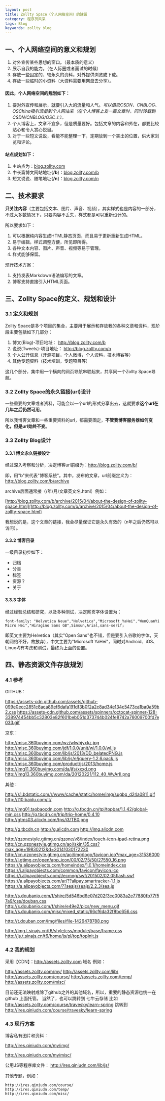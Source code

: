 ```yaml
---
layout: post
title: Zollty Space（个人网络空间）的建设
category: 程序员风采
tags: Blog
keywords: zollty blog
---
```


## 一、个人网络空间的意义和规划 ##

1. 对外宣传某些思想的窗口。（最本质的意义）
2. 展示自我的能力。（在人际圈或者面试的时候）
3. 存放一些固定的、较永久的资料，对外提供浏览或下载。
4. 存放一些临时的小资料（大资料需要用网盘去分享）。

#### 因此，个人网络空间的规划如下：

1. 要对外宣传和展示，就要引入大的流量和人气。*可以借助CSDN、CNBLOG、OSChina吸引流量到个人网站来（在个人博客上发一篇文章时，同时转载到CSDN/CNBLOG/OSC上）。*
2. 个人博客上，文章不宜多，但是质量要好。包括文章的内容和外在，都要比较贴心和令人赏心悦目。
3. 对于一些短文说说，看能不能整理一下，定期放到一个突出的位置，供大家浏览和评论。

#### 站点规划如下：

1. 主站点为：[blog.zollty.com](http://blog.zollty.com)
2. 中长篇博文网站地址{**/b**}：[blog.zollty.com/b](http://blog.zollty.com/b)
3. 短文说说、随笔地址{**/n**}：[blog.zollty.com/n](http://blog.zollty.com/n)


## 二、技术要求

**只关注内容**（主要包括文本、图片、声音、视频），其实样式也是内容的一部分，不过大多数情况下，只要内容不丢失，样式都是可以重新设计的。

所以要求如下：
	
1. 可以根据纯内容生成HTML静态页面，而且易于更新重新生成HTML。
2. 易于编辑，样式调整方便，所见即所得。
3. 各种文本内容、图片、声音、视频等易于管理。
4. 样式能够保留。

现行技术方案：

1. 支持发表Markdown语法编写的文章。
2. 博客支持直接引入HTML页面。


## 三、Zollty Space的定义、规划和设计

### 3.1 定义和规划

Zollty Space是多个项目的集合，主要用于展示和存放我的各种文章和资料，现阶段主要包括如下几部分：

1. 博文(Blog)-项目地址： http://blog.zollty.com/b
2. 说说(Tweets)-项目地址： http://blog.zollty.com/n
3. 个人公开信息（开源项目，个人微博，个人资料，技术博客等）
4. 其他专题资料（技术培训，专题项目等）

这几个部分，集中用一个横向的网页导航串联起来，共享同一个Zollty Space导航。

### 3.2 Zollty Space的永久链接(url)设计 ##

一些重要的文章或者资料，可能会以一个url的形式分享出去，这就要求**这个url在几年之后仍然可用**。

所以我博客文章和一些重要资料的url，都需要固定，**不管我博客服务器如何变化，但是url始终不变**。


### 3.3 Zollty Blog设计

#### 3.3.1 博文永久链接设计
经过深入考察和分析，决定博客url前缀为：http://blog.zollty.com/b/

即，用"b"来代表"博客系统"。其中，发布的文章，url前缀定义为：http://blog.zollty.com/b/archive

archive后面通常接（/年/月/文章英文名.html）例如：

   [http://blog.zollty.com/b/archive/2015/04/about-the-design-of-zollty-space.html](http://blog.zollty.com/b/archive/2015/04/about-the-design-of-zollty-space.html)

我想说的是，这个文章的链接，我会尽量保证它是永久有效的（n年之后仍然可以访问）。

#### 3.3.2 博客目录
一级目录初步如下：

* 归档
* 分类
* 标签
* 资源？
* 关于

#### 3.3.3 字体
经过经验总结和研究，以及多种测试，决定网页字体设置为：

`font-family: "Helvetica Neue","Helvetica","Microsoft YaHei","WenQuanYi Micro Hei","Hiragino Sans GB",Simsun,Arial,sans-serif;`

即英文主要为Helvetica（其实"Open Sans"也不错，但是要引入谷歌的字体，天朝网络不好，故放弃），中文主要为"Microsoft YaHei"，同时对Android、iOS、Linux均有考虑和测试，最终为上面的设置。


## 四、静态资源文件存放规划

### 4.1 参考
GITHUB：

https://assets-cdn.github.com/assets/github-099e0ecc2851c8aca89ef6dafa191df3b0f2a2c8ad34e134c5473ca1ba0a59b2.css
https://assets-cdn.github.com/assets/spinners/octocat-spinner-128-338974454bb5c32803e82f601beb051d373744b024fe8742a76009700fd7e033.gif

京东：

http://misc.360buyimg.com/wz/wlwhjyxkz.jpg
http://misc.360buyimg.com/jdf/1.0.0/unit/wl/1.0.0/wl.js
http://misc.360buyimg.com/lib/js/2013/DD_belatedPNG.js
http://misc.360buyimg.com/lib/js/e/jquery-1.2.6.pack.js
http://misc.360buyimg.com/product/js/2013/home.js
http://img11.360buyimg.com/da/jfs/xxxd.png
http://img13.360buyimg.com/da/20120221/112_40_WvArIl.png

其他：

http://s1.bdstatic.com/r/www/cache/static/home/img/sugbg_d24a0811.gif
http://t10.baidu.com/it/

http://img01.taobaocdn.com
http://g.tbcdn.cn/tpi/topbar/1.1.42/global-min.css
http://g.tbcdn.cn/trip/trip-home/0.4.10
http://gtms03.alicdn.com/tps/i3/TB0.png

http://g.tbcdn.cn
http://g.alicdn.com
http://img.alicdn.com

http://qzonestyle.gtimg.cn/qzone/v8/index/touch-icon-ipad-retina.png
http://cn.qzonestyle.gtimg.cn/aoi/skin/35.css?max_age=19830212&d=20141030172230
http://cn.qzonestyle.gtimg.cn/aoi/img/logo/favicon.ico?max_age=31536000
http://i.gtimg.cn/open/app_icon/00/02/75/50/27550_16.png
https://a.alipayobjects.com/homeindex/1.0.1/homeindex.css
https://i.alipayobjects.com/common/favicon/favicon.ico
https://i.alipayobjects.com/i/ecmng/swf/201502/02.05flash.swf
https://a.alipayobjects.com/ar/??alipay.smartracker-1.1.js
https://a.alipayobjects.com/??seajs/seajs/2.2.3/sea.js

http://s.doubanio.com/f/shire/5d546bd6e07d202f3cc0083a2e77880fb77f57a9/css/douban.css
http://s.doubanio.com/f/shire/e49e2/pics/new_menu.gif
http://s.doubanio.com/misc/mixed_static/66cf6da32f8bc656.css

http://t.douban.com/img/files/file-1426478788.png

http://img.t.sinajs.cn/t6/style/css/module/base/frame.css
http://js.t.sinajs.cn/t6/home/js/pl/top/topInit.js

### 4.2 我的规划
采用【CDN】：http://assets.zollty.com 域名
例如：

http://assets.zollty.com/my/
http://assets.zollty.com/lib/
http://assets.zollty.com/course/
http://assets.zollty.com/temp/
http://assets.zollty.com/misc/

目前还无法映射成除了github之外的其他域名，所以，重要的静态资源也统一在 github 上面托管。
当然了，也可以跳转到 七牛云存储
比如 
http://assets.zollty.com/course/travesky/learn-spring
跳转到
http://ires.qiniudn.com/course/travesky/learn-spring

### 4.3 现行方案
博客私有图片和资料：

http://ires.qiniudn.com/my/img/

http://ires.qiniudn.com/my/misc/

公用JS等程序库文件：
http://ires.qiniudn.com/lib/js/


其他专题，例如：

	http://ires.qiniudn.com/course/
	http://ires.qiniudn.com/temp/
	http://ires.qiniudn.com/misc/









